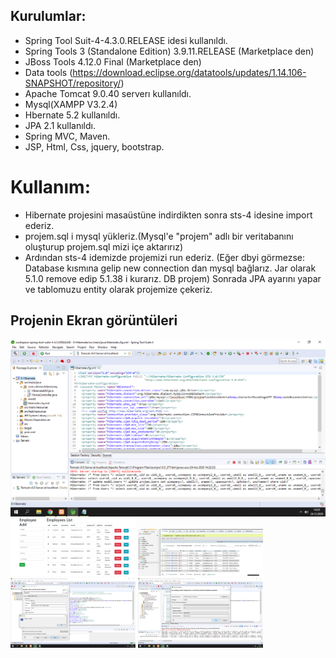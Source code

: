 ## Kurulumlar:

- Spring Tool Suit-4-4.3.0.RELEASE idesi kullanıldı.
- Spring Tools 3 (Standalone Edition) 3.9.11.RELEASE (Marketplace den)
- JBoss Tools 4.12.0 Final (Marketplace den)
- Data tools (https://download.eclipse.org/datatools/updates/1.14.106-SNAPSHOT/repository/)
- Apache Tomcat 9.0.40  serverı kullanıldı.
- Mysql(XAMPP V3.2.4)
- Hbernate 5.2 kullanıldı.
- JPA 2.1 kullanıldı.
- Spring MVC, Maven.
- JSP, Html, Css, jquery, bootstrap.

# Kullanım:
- Hibernate projesini masaüstüne indirdikten sonra sts-4 idesine import ederiz. 
- projem.sql i mysql yükleriz.(Mysql'e "projem" adlı bir veritabanını oluşturup projem.sql mizi içe aktarırız)
- Ardından sts-4 idemizde projemizi run ederiz. 
(Eğer dbyi görmezse: Database kısmına gelip new connection dan mysql bağlarız. Jar olarak 5.1.0 remove edip 5.1.38 i kurarız. DB projem) Sonrada JPA ayarını yapar ve tablomuzu entity olarak projemize çekeriz.

## Projenin Ekran görüntüleri
<p>
<a href="https://github.com/muratcelikk/proHiber/blob/master/SQL%26img/Ekran%20G%C3%B6r%C3%BCnt%C3%BCs%C3%BC%20(189).png" target="_blank">
<img src="https://github.com/muratcelikk/proHiber/blob/master/SQL%26img/Ekran%20G%C3%B6r%C3%BCnt%C3%BCs%C3%BC%20(189).png"></a>

<a href="https://github.com/muratcelikk/proHiber/blob/master/SQL%26img/projem.PNG" target="_blank">
<img src="https://github.com/muratcelikk/proHiber/blob/master/SQL%26img/projem.PNG" width="200" style="max-width:100%;"></a>


<a href="https://github.com/muratcelikk/proHiber/blob/master/SQL%26img/Projem2.png" target="_blank">
<img src="https://github.com/muratcelikk/proHiber/blob/master/SQL%26img/Projem2.png" width="200" style="max-width:100%;"></a>



<a href="https://github.com/muratcelikk/proHiber/blob/master/SQL%26img/Ekran%20G%C3%B6r%C3%BCnt%C3%BCs%C3%BC%20(197).png" target="_blank">
<img src="https://github.com/muratcelikk/proHiber/blob/master/SQL%26img/Ekran%20G%C3%B6r%C3%BCnt%C3%BCs%C3%BC%20(197).png" width="200" style="max-width:100%;"></a>


<a href="https://github.com/muratcelikk/proHiber/blob/master/SQL%26img/Ekran%20G%C3%B6r%C3%BCnt%C3%BCs%C3%BC%20(199).png" target="_blank">
<img src="https://github.com/muratcelikk/proHiber/blob/master/SQL%26img/Ekran%20G%C3%B6r%C3%BCnt%C3%BCs%C3%BC%20(199).png" width="200" style="max-width:100%;"></a>
<p>
